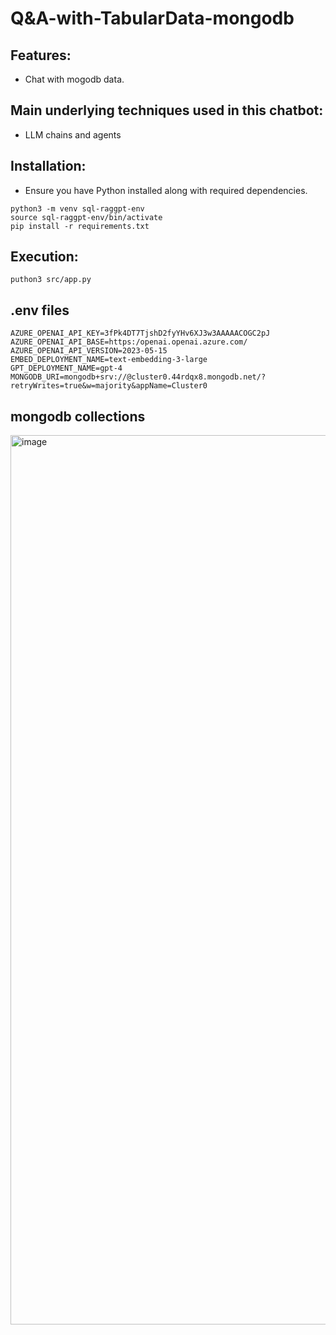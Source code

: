 # Q&A-with-TabularData-mongodb

## Features:

- Chat with mogodb data.

## Main underlying techniques used in this chatbot:

- LLM chains and agents

## Installation:

- Ensure you have Python installed along with required dependencies.

```
python3 -m venv sql-raggpt-env
source sql-raggpt-env/bin/activate
pip install -r requirements.txt
```

## Execution:
```
puthon3 src/app.py
```

## .env files

```
AZURE_OPENAI_API_KEY=3fPk4DT7TjshD2fyYHv6XJ3w3AAAAACOGC2pJ
AZURE_OPENAI_API_BASE=https:/openai.openai.azure.com/
AZURE_OPENAI_API_VERSION=2023-05-15
EMBED_DEPLOYMENT_NAME=text-embedding-3-large
GPT_DEPLOYMENT_NAME=gpt-4
MONGODB_URI=mongodb+srv://@cluster0.44rdqx8.mongodb.net/?retryWrites=true&w=majority&appName=Cluster0
```

## mongodb collections

<img width="1423" alt="image" src="https://github.com/user-attachments/assets/0d0baa38-082e-4b45-8262-f0f9725b5e25" />

